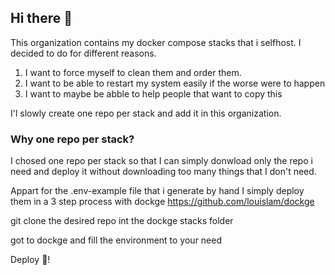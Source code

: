 ## Hi there 👋


This organization contains my docker compose stacks that i selfhost.
I decided to do for different reasons. 
1. I want to force myself to clean them and order them.
2. I want to be able to restart my system easily if the worse were to happen
3. I want to maybe be abble to help people that want to copy this

I'l slowly create one repo per stack and add it in this organization.

### Why one repo per stack? 
I chosed one repo per stack so that I can simply donwload only the repo i need and deploy it without downloading too many things that I don't need. 


Appart for the  .env-example file that i generate by hand I simply deploy them in a 3 step process with dockge https://github.com/louislam/dockge

git clone the desired repo int the dockge stacks folder 

got to dockge and fill the environment to your need 

Deploy 🚀!

<!--

**Here are some ideas to get you started:**

🙋‍♀️ A short introduction - what is your organization all about?
👀 Contribution guidelines - how do team members dive in?
👩‍💻 Useful resources - where do you keep your docs? Is there anything else the team should know?
🍪 Fun facts - what is your team's favorite snack?
🧙 Remember, you can do mighty things with the power of [Markdown](https://docs.github.com/github/writing-on-github/getting-started-with-writing-and-formatting-on-github/basic-writing-and-formatting-syntax)
-->

<!--

**Here are some ideas to get you started:**

🙋‍♀️ A short introduction - what is your organization all about?
🌈 Contribution guidelines - how can the community get involved?
👩‍💻 Useful resources - where can the community find your docs? Is there anything else the community should know?
🍿 Fun facts - what does your team eat for breakfast?
🧙 Remember, you can do mighty things with the power of [Markdown](https://docs.github.com/github/writing-on-github/getting-started-with-writing-and-formatting-on-github/basic-writing-and-formatting-syntax)
-->
